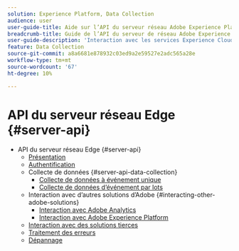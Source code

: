 ```yaml
---
solution: Experience Platform, Data Collection
audience: user
user-guide-title: Aide sur l’API du serveur réseau Adobe Experience Platform Edge
breadcrumb-title: Guide de l’API du serveur de réseau Adobe Experience Platform Edge
user-guide-description: 'Interaction avec les services Experience Cloud via l’API Edge Network Server '
feature: Data Collection
source-git-commit: a8a6681e878932c03ed9a2e59527e2adc565a28e
workflow-type: tm+mt
source-wordcount: '67'
ht-degree: 10%

---
```



# API du serveur réseau Edge {#server-api}

* API du serveur réseau Edge {#server-api}
   * [Présentation](overview.md)
   * [Authentification](authentication.md)
   * Collecte de données {#server-api-data-collection}
      * [Collecte de données à événement unique](interactive-data-collection.md)
      * [Collecte de données d’événement par lots](non-interactive-data-collection.md)
   * Interaction avec d’autres solutions d’Adobe {#interacting-other-adobe-solutions}
      * [Interaction avec Adobe Analytics](interacting-adobe-analytics.md)
      * [Interaction avec Adobe Experience Platform](interacting-experience-platform.md)
   * [Interaction avec des solutions tierces](interacting-third-party-solutions.md)
   * [Traitement des erreurs](error-handling.md)
   * [Dépannage](troubleshooting.md)